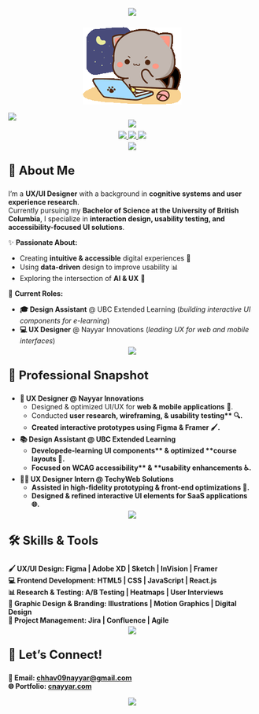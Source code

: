 <!-- HEADER SECTION -->
<p align="center" style="margin-bottom: 20px;">
  <img src="https://capsule-render.vercel.app/api?type=waving&height=100&color=0:6a0dad,100:1e3c72&reversal=false"/>
</p>

<div align="center">
  <img src="https://github.com/chhaviiiii/chhaviiiii/blob/60dfbe7568dfd754ae3ab289063f5719b480a806/assets/peach-goma.gif" alt="Peach Goma Banner" width="200" />
</div>
<p></p>

</p>
<p align="left" style="margin-bottom: 5px; padding-bottom: 0px;"> 
  <strong>
    <img src="https://readme-typing-svg.herokuapp.com?font=Lucida+Code&pause=100&color=89cff0&width=750&lines=Hi,+I'm+Chhavi+Nayyar+!;+UX/UI+Designer+|+Graphic+Designer+|+Creative+Coder" />
  </strong>
</p>

<p align="center" style="margin-top: -10px;">
  <img src="https://capsule-render.vercel.app/api?type=rect&color=0:6a0dad,100:1e3c72&height=1"/>
</p>

<!-- SOCIAL LINKS -->
<p align="center" style="margin-top: -10px;"> 
  <a href="https://www.linkedin.com/in/chhavi-nayyar-268395205/">
    <img src="https://img.icons8.com/?size=100&id=13930&format=png&color=000000" width="45"/>
  </a>
  <a href="https://discord.com/users/chhavo.">
    <img src="https://img.icons8.com/?size=100&id=2mIgusGquJFz&format=png&color=000000" width="45"/>
  </a>
  <a href="mailto:chhav09nayyar@gmail.com">
    <img src="https://img.icons8.com/?size=100&id=P7UIlhbpWzZm&format=png&color=000000" width="45"/>
  </a>
</p>

<p align="center" style="margin-top: -10px;">
  <img src="https://capsule-render.vercel.app/api?type=rect&color=0:6a0dad,100:1e3c72&height=1"/>
</p>

<!-- ABOUT ME -->
<p align="left" style="font-size: 24px;">
  <strong>🌟 About Me</strong>
</p>

I’m a **UX/UI Designer** with a background in **cognitive systems and user experience research**.  
Currently pursuing my **Bachelor of Science at the University of British Columbia**, I specialize in **interaction design, usability testing, and accessibility-focused UI solutions**.  

✨ **Passionate About:**  
- Creating **intuitive & accessible** digital experiences 🎨  
- Using **data-driven** design to improve usability 📊  
- Exploring the intersection of **AI & UX** 🤖  

💼 **Current Roles:**  
- **🎓 Design Assistant** @ UBC Extended Learning (*building interactive UI components for e-learning*)  
- **💻 UX Designer** @ Nayyar Innovations (*leading UX for web and mobile interfaces*)  

<p align="center" style="margin-top: -10px;">
  <img src="https://capsule-render.vercel.app/api?type=rect&color=0:6a0dad,100:1e3c72&height=1"/>
</p>

<!-- PROFESSIONAL SNAPSHOT -->
<p align="left" style="font-size: 24px;">
  <strong>💼 Professional Snapshot</strong>
</p>

<ul>
  <li><strong>🎨 UX Designer @ Nayyar Innovations</strong>
    <ul>
      <li>Designed & optimized UI/UX for <strong>web & mobile applications</strong> 📱.</li>
      <li>Conducted <strong>user research, wireframing, & usability testing** 🔍.</li>
      <li>Created <strong>interactive prototypes</strong> using <strong>Figma & Framer</strong> 🖌.</li>
    </ul>
  </li>
  
  <li><strong>📚 Design Assistant @ UBC Extended Learning</strong>
    <ul>
      <li>Developed<strong>e-learning UI components** & optimized **course layouts</strong> 🏫.</li>
      <li>Focused on <strong>WCAG accessibility** & **usability enhancements</strong> ♿.</li>
    </ul>
  </li>
  
  <li><strong>👩‍💻 UX Designer Intern @ TechyWeb Solutions</strong>
    <ul>
      <li>Assisted in  <strong>high-fidelity prototyping & front-end optimizations</strong> 🔧.</li>
      <li>Designed & refined <strong>interactive UI elements for SaaS applications</strong> 🌐.</li>
    </ul>
  </li>
</ul>

<p align="center" style="margin-top: -10px;">
  <img src="https://capsule-render.vercel.app/api?type=rect&color=0:6a0dad,100:1e3c72&height=1"/>
</p>

<!-- SKILLS & TOOLS -->
<p align="left" style="font-size: 24px;">
  <strong>🛠 Skills & Tools</strong>
</p>

**🖌 UX/UI Design:** Figma | Adobe XD | Sketch | InVision | Framer  
**💻 Frontend Development:** HTML5 | CSS | JavaScript | React.js  
**📊 Research & Testing:** A/B Testing | Heatmaps | User Interviews  
**🎨 Graphic Design & Branding:** Illustrations | Motion Graphics | Digital Design  
**🚀 Project Management:** Jira | Confluence | Agile  



<p align="center" style="margin-top: -10px;">
  <img src="https://capsule-render.vercel.app/api?type=rect&color=0:6a0dad,100:1e3c72&height=1"/>
</p>

<!-- CONNECT WITH ME -->
<p align="left" style="font-size: 24px;">
  <strong>📌 Let’s Connect!</strong>
</p>

📩 **Email:** [chhav09nayyar@gmail.com](mailto:chhav09nayyar@gmail.com)  
🌐 **Portfolio:** [cnayyar.com](http://cnayyar.com)  

<p align="center" style="margin-bottom: 20px;">
  <img src="https://capsule-render.vercel.app/api?type=waving&color=0:6a0dad,100:1e3c72&height=90&section=footer"/>
</p>

